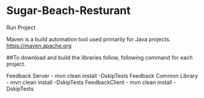 # Sugar-Beach-Resturant

Run Project 

Maven is a build automation tool used primarily for Java projects.
https://maven.apache.org

##To download and build the libraries follow, following command for each project.

Feedback Server - mvn clean install -DskipTests
Feedback Common Library - mvn clean install -DskipTests
FeedbackClient - mvn clean install -DskipTests
